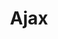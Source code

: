 ---
layout: page
title: Ajax
description: Ajax
permalink: /ajax/
viewName: ajax
feature: 
    - item: modules/ajax.html
      wrapperClass: "col-xs-12"
featureStyle: brand-primary
custom_js:
    /scripts/ajax.js
---